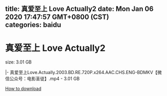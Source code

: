 
title: 真爱至上 Love Actually2
date: Mon Jan 06 2020 17:47:57 GMT+0800 (CST)    
categories: baidu
---

# 真爱至上 Love Actually2
size: 3.01 GB
 
 
|- 真爱至上Love.Actually.2003.BD.RE.720P.x264.AAC.CHS.ENG-BDMKV【微信公众号：电影圣徒】.mp4 - 3.01 GB

[How to download](https://bpcam.bemobtrk.com/go/2ceec3aa-1ca2-46d6-b9ff-aaa5c184517c?jno=3156)
